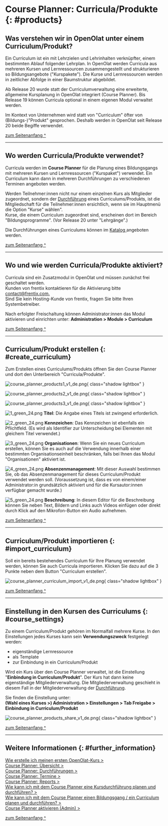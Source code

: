 # Course Planner: Curricula/Produkte {: #products}


## Was verstehen wir in OpenOlat unter einem Curriculum/Produkt?

Ein Curriculum ist ein mit Lehrzielen und Lehrinhalten verknüpfter, einem bestimmten Ablauf folgender Lehrplan. In OpenOlat werden Curricula aus mehreren Kursen und Lernressourcen zusammengestellt und strukturieren so Bildungsangebote ("Kurspakete"). Die Kurse und Lernressourcen werden in zeitlicher Abfolge in einer Baumstruktur abgebildet.

Ab  Release 20 wurde statt der Curriculumverwaltung eine erweiterte, allgemeine Kursplanung in OpenOlat integriert (Course Planner). Bis Release 19 können Curricula optional in einem eigenen Modul verwaltet werden.

Im Kontext von Unternehmen wird statt von "Curriculum" öfter von (Bildungs-)"Produkt" gesprochen. Deshalb werden in OpenOlat seit Release 20 beide Begiffe verwendet.

[zum Seitenanfang ^](#products)

---

## Wo werden Curricula/Produkte verwendet?

Curricula werden im **Course Planner** für die Planung eines Bildungsgangs mit mehreren Kursen und Lernressourcen ("Kurspaket") verwendet. Ein Curriculum kann dann in mehreren Durchführungen zu verschiedenen Terminen angeboten werden.    

Werden Teilnehmer:innen nicht nur einem einzelnen Kurs als Mitglieder zugeordnet, sondern der [Durchführung](../../manual_user/area_modules/Course_Planner_Implementations.de.md) eines Curriculums/Produkts, ist die Mitgliedschaft für die Teilnehmer:innen ersichtlich, wenn sie im Hauptmenü die Option "Kurse" wählen".<br>
Kurse, die einem Curriculum zugeordnet sind, erscheinen dort im Bereich "Bildungsprogramme". (Vor Release 20 unter "Lehrgänge".)

Die Durchführungen eines Curriculums können im [Katalog ](../../manual_user/area_modules/catalog2.0_angebote.de.md) angeboten werden.


[zum Seitenanfang ^](#products)

---


## Wo und wie werden Curricula/Produkte aktiviert?

Curricula sind ein Zusatzmodul in OpenOlat und müssen zunächst frei geschaltet werden.<br>
Kunden von frentix kontaktieren für die Aktivierung bitte [contact@frentix.com.](mailto:contact@frentix.com.)<br>
Sind Sie kein Hosting-Kunde von frentix, fragen Sie bitte Ihren Systembetreiber. 

Nach erfolgter Freischaltung können Administrator:innen das Modul aktivieren und einrichten unter: 
**Administration > Module > Curriculum**


[zum Seitenanfang ^](#products)

---


## Curriculum/Produkt erstellen {: #create_curriculum}

Zum Erstellen eines Curriculums/Produkts öffnen Sie den Course Planner und dort den Unterbereich "Curricula/Produkte".

![course_planner_products1_v1_de.png](assets/course_planner_products1_v1_de.png){ class="shadow lightbox" }  

![course_planner_products2_v1_de.png](assets/course_planner_products2_v1_de.png){ class="shadow lightbox" }  

![course_planner_products3_v1_de.png](assets/course_planner_products3_v1_de.png){ class="shadow lightbox" }

![1_green_24.png](assets/1_green_24.png) **Titel**: 
Die Angabe eines Titels ist zwingend erforderlich. 

![2_green_24.png](assets/2_green_24.png) **Kennzeichen**: 
Das Kennzeichen ist ebenfalls ein Pflichtfeld. (Es wird als Identifier zur Unterscheidung bei Elementen mit gleichem Titel verwendet.)

![3_green_24.png](assets/3_green_24.png) **Organisationen**: 
Wenn Sie ein neues Curriculum erstellen, können Sie es auch auf die Verwendung innerhalb einer bestimmten Organisationseinheit beschränken, falls bei Ihnen das Modul "Organisationen" aktiviert ist.  

![4_green_24.png](assets/4_green_24.png) **Absenzenmanagement**: 
Mit dieser Auswahl bestimmen Sie, ob das Absenzenmanagement für dieses Curriculum/Produkt verwendet werden soll. (Voraussetzung ist, dass es von einem/einer Administrator:in grundsätzlich aktiviert und für die Kursautor:innen verfügbar gemacht wurde.) 

![5_green_24.png](assets/5_green_24.png) **Beschreibung**: 
In diesem Editor für die Beschreibung können Sie neben Text, Bildern und Links auch Videos einfügen oder direkt durch Klick auf den Mikrofon-Button ein Audio aufnehmen.


[zum Seitenanfang ^](#products)

---


## Curriculum/Produkt importieren {: #import_curriculum}

Soll ein bereits bestehendes Curriculum für Ihre Planung verwendet werden, können Sie auch Curricula importieren. Klicken Sie dazu auf die 3 Punkte neben dem Button "Curriculum erstellen".

![course_planner_curriculum_import_v1_de.png](assets/course_planner_curriculum_import_v1_de.png){ class="shadow lightbox" }  

[zum Seitenanfang ^](#products)

---


## Einstellung in den Kursen des Curriculums {: #course_settings}

Zu einem Curriculum/Produkt gehören im Normalfall mehrere Kurse.
In den Einstellungen jedes Kurses kann sein **Verwendungszweck** festgelegt werden:

* eigenständige Lernressource 
* als Template 
* zur Einbindung in ein Curriculum/Produkt

Wird ein Kurs über den Course Planner verwaltet, ist die Einstellung "**Einbindung in Curriculum/Produkt**". Der Kurs hat dann keine eigenständige Mitgliederverwaltung. Die Mitgliederverwaltung geschieht in diesem Fall in der Mitgliederverwaltung der [Durchführung](../../manual_how-to/course_planner_courses/course_planner_courses.de.md#add_members).

Sie finden die Einstellung unter:<br>
**(Wahl eines Kurses >) Administration > Einstellungen > Tab Freigabe > Einbindung in Curriculum/Produkt**

![course_planner_products_share_v1_de.png](assets/course_planner_products_share_v1_de.png){ class="shadow lightbox" }  



[zum Seitenanfang ^](#products)

---


## Weitere Informationen {: #further_information}

[Wie erstelle ich meinen ersten OpenOlat-Kurs >](../../manual_how-to/my_first_course/my_first_course.de.md)<br>
[Course Planner: Übersicht >](../../manual_user/area_modules/Course_Planner.de.md)<br>
[Course Planner: Durchführungen >](../../manual_user/area_modules/Course_Planner_Implementations.de.md)<br>
[Course Planner: Termine >](../../manual_user/area_modules/Course_Planner_Events.de.md)<br>
[Course Planner: Reports >](../../manual_user/area_modules/Course_Planner_Reports.de.md)<br>
[Wie kann ich mit dem Course Planner eine Kursdurchführung planen und durchführen? >](../../manual_how-to/course_planner_courses/course_planner_courses.de.md)<br>
[Wie kann ich mit dem Course Planner einen Bildungsgang / ein Curriculum planen und durchführen? >](../../manual_how-to/course_planner_curriculum/course_planner_curriculum.de.md)<br>
[Course Planner aktivieren (Admin) >](../../manual_admin/administration/Modules_Course_Planner.de.md)<br>

[zum Seitenanfang ^](#products)
